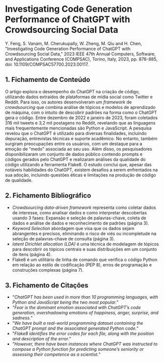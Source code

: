# Investigating Code Generation Performance of ChatGPT with Crowdsourcing Social Data

Y. Feng, S. Vanam, M. Cherukupally, W. Zheng, M. Qiu and H. Chen, "Investigating Code Generation Performance of ChatGPT with Crowdsourcing Social Data," 2023 IEEE 47th Annual Computers, Software, and Applications Conference (COMPSAC), Torino, Italy, 2023, pp. 876-885, doi: 10.1109/COMPSAC57700.2023.00117.

## 1. Fichamento de Conteúdo

O artigo explora o desempenho do ChatGPT na criação de código, utilizando dados extraídos de plataformas de mídia social como Twitter e Reddit. Para isso, os autores desenvolveram um _framework_ de _crowdsourcing_ que combina análise de tópicos e modelos de aprendizado de máquina, com o intuito de descobrir padrões na forma como o ChatGPT gera o código. Entre dezembro de 2022 e janeiro de 2023, foram coletados 316 mil tweets e 3,2 mil postagens no Reddit, revelando que as linguagens mais frequentemente mencionadas são Python e JavaScript. A pesquisa revelou que o ChatGPT é utilizado para diversas finalidades, incluindo depuração, entrevistas técnicas e suporte acadêmico. No entanto, também surgiram preocupações entre os usuários, com um destaque para a emoção de "medo" associada ao seu uso. Além disso, os pesquisadores disponibilizaram um conjunto de dados público contendo prompts e códigos gerados pelo ChatGPT e realizaram análises da qualidade do código utilizando a ferramenta Flake8. O estudo conclui que, apesar das notáveis habilidades do ChatGPT, existem desafios a serem enfrentados na sua adoção, incluindo questões éticas e limitações na produção de código de qualidade. 

## 2. Fichamento Bibliográfico

- _Crowdsourcing data-driven framework_ representa como coletar dados de
interesse, como analisar dados e como interpretar descobertas usando 3 fases: Expansão e seleção de palavras-chave, coleta de dados e análise de dados e reconhecimento de padrões (página 3).
- _Keyword Selection_ abordagem que visa que os dados sejam abrangentes e precisos, eliminando o risco de viés ou incompletude na seleção de palavras-chave de consulta (página 3).
- _latent Dirichlet allocation (LDA)_ é uma técnica de modelagem de tópicos para descobrir os tópicos centrais e suas distribuições em um conjunto de itens (página 4).
- Flake8 é um utilitário de linha de comando que verifica o código Python em relação ao estilo de codificação (PEP 8), erros de programação e construções complexas (página 7).

## 3. Fichamento de Citações

- "_ChatGPT has been used in more than 10 programming languages, with Python and JavaScript being the two most popular._"
- "_Fear is the dominant emotion associated with ChatGPT’s code generation, overshadowing emotions of happiness, anger, surprise, and sadness._"
- "_We have built a real-world programming dataset containing the ChatGPT prompt and the associated generated Python code._"
- "_Flake8 identifies the error codes for each file, along with the position and description of the error._"
- "_However, there have been instances where ChatGPT was instructed to compose a Python function for predicting someone’s seniority or assessing their competence as a scientist._"
